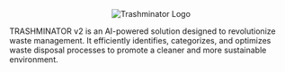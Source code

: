 <div align="center">
  <img src="https://github.com/user-attachments/assets/5925a19b-c5a7-482f-b654-996dfbbb8ae0" alt="Trashminator Logo" />
</div>

TRASHMINATOR v2 is an AI-powered solution designed to revolutionize waste management. It efficiently identifies, categorizes, and optimizes waste disposal processes to promote a cleaner and more sustainable environment.
